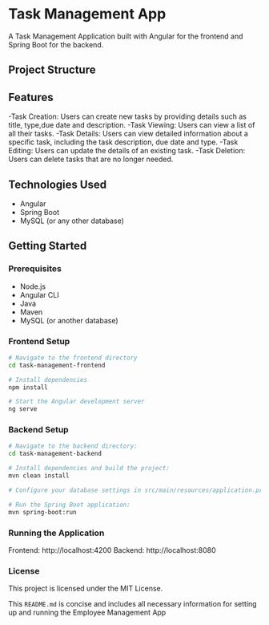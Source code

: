 # Task Management App

A Task Management Application built with Angular for the frontend and Spring Boot for the backend.

## Project Structure


## Features

-Task Creation: Users can create new tasks by providing details such as title, type,due date and description.
-Task Viewing: Users can view a list of all their tasks.
-Task Details: Users can view detailed information about a specific task, including the task description, due date and type.
-Task Editing: Users can update the details of an existing task.
-Task Deletion: Users can delete tasks that are no longer needed.

## Technologies Used

- Angular
- Spring Boot
- MySQL (or any other database)

## Getting Started

### Prerequisites

- Node.js
- Angular CLI
- Java
- Maven
- MySQL (or another database)

### Frontend Setup
```bash
# Navigate to the frontend directory
cd task-management-frontend

# Install dependencies
npm install

# Start the Angular development server
ng serve
```

### Backend Setup
```bash
# Navigate to the backend directory:
cd task-management-backend

# Install dependencies and build the project:
mvn clean install

# Configure your database settings in src/main/resources/application.properties

# Run the Spring Boot application:
mvn spring-boot:run
```

### Running the Application
Frontend: http://localhost:4200
Backend: http://localhost:8080

### License
This project is licensed under the MIT License.

This `README.md` is concise and includes all necessary information for setting up and running the Employee Management App


